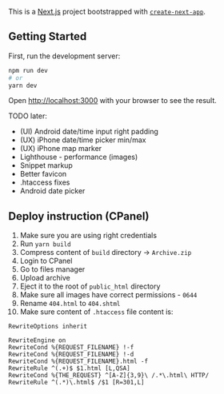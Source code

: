 This is a [Next.js](https://nextjs.org/) project bootstrapped with [`create-next-app`](https://github.com/vercel/next.js/tree/canary/packages/create-next-app).

## Getting Started

First, run the development server:

```bash
npm run dev
# or
yarn dev
```

Open [http://localhost:3000](http://localhost:3000) with your browser to see the result.

TODO later:
- (UI) Android date/time input right padding
- (UX) iPhone date/time picker min/max
- (UX) iPhone map marker
- Lighthouse - performance (images)
- Snippet markup
- Better favicon
- .htaccess fixes
- Android date picker


## Deploy instruction (CPanel)
1. Make sure you are using right credentials 
2. Run `yarn build`
3. Compress content of `build` directory -> `Archive.zip`
4. Login to CPanel
5. Go to files manager
6. Upload archive
7. Eject it to the root of `public_html` directory
8. Make sure all images have correct permissions - `0644`
9. Rename `404.html` to `404.shtml`
10. Make sure content of `.htaccess` file content is:
```
RewriteOptions inherit

RewriteEngine on
RewriteCond %{REQUEST_FILENAME} !-f
RewriteCond %{REQUEST_FILENAME} !-d
RewriteCond %{REQUEST_FILENAME}.html -f
RewriteRule ^(.+)$ $1.html [L,QSA]
RewriteCond %{THE_REQUEST} ^[A-Z]{3,9}\ /.*\.html\ HTTP/
RewriteRule ^(.*)\.html$ /$1 [R=301,L]
```